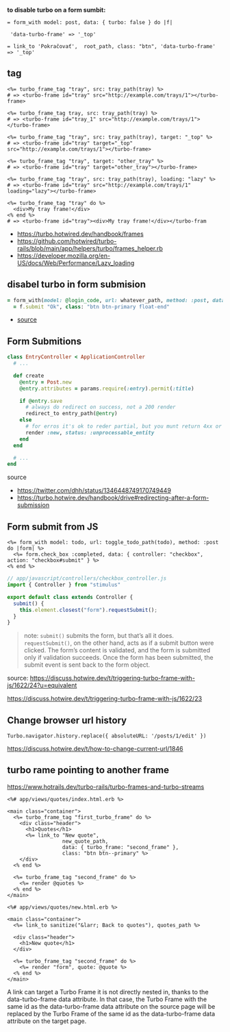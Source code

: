
**to disable turbo on a form sumbit:**
```
= form_with model: post, data: { turbo: false } do |f|
```


` 'data-turbo-frame' => '_top'`

```
= link_to 'Pokračovať',  root_path, class: "btn", 'data-turbo-frame' => '_top'

```

## tag

```erb
<%= turbo_frame_tag "tray", src: tray_path(tray) %>
# => <turbo-frame id="tray" src="http://example.com/trays/1"></turbo-frame>

<%= turbo_frame_tag tray, src: tray_path(tray) %>
# => <turbo-frame id="tray_1" src="http://example.com/trays/1"></turbo-frame>

<%= turbo_frame_tag "tray", src: tray_path(tray), target: "_top" %>
# => <turbo-frame id="tray" target="_top" src="http://example.com/trays/1"></turbo-frame>

<%= turbo_frame_tag "tray", target: "other_tray" %>
# => <turbo-frame id="tray" target="other_tray"></turbo-frame>

<%= turbo_frame_tag "tray", src: tray_path(tray), loading: "lazy" %>
# => <turbo-frame id="tray" src="http://example.com/trays/1" loading="lazy"></turbo-frame>

<%= turbo_frame_tag "tray" do %>
  <div>My tray frame!</div>
<% end %>
# => <turbo-frame id="tray"><div>My tray frame!</div></turbo-fram
```

* https://turbo.hotwired.dev/handbook/frames
* https://github.com/hotwired/turbo-rails/blob/main/app/helpers/turbo/frames_helper.rb
* https://developer.mozilla.org/en-US/docs/Web/Performance/Lazy_loading

## disabel turbo in form submision

```ruby
= form_with(model: @login_code, url: whatever_path, method: :post, data: { 'turbo': false }) do |f|
  = f.submit "Ok", class: "btn btn-primary float-end"
```

* [source](https://github.com/hotwired/turbo-rails/issues/31)


## Form Submitions

```ruby
class EntryController < ApplicationController
  # ...

  def create
    @entry = Post.new
    @entry.attributes = params.require(:entry).permit(:title)

    if @entry.save
      # always do redirect on success, not a 200 render
      redirect_to entry_path(@entry)
    else
      # for erros it's ok to reder partial, but you munt return 4xx or 5xx erros
      render :new, status: :unprocessable_entity
    end
  end

  # ...
end
```

source

* <https://twitter.com/dhh/status/1346448749170749449>
* <https://turbo.hotwire.dev/handbook/drive#redirecting-after-a-form-submission>

## Form submit from JS

```erb
<%= form_with model: todo, url: toggle_todo_path(todo), method: :post do |form| %>
  <%= form.check_box :completed, data: { controller: "checkbox", action: "checkbox#submit" } %>
<% end %>
```


```js
// app/javascript/controllers/checkbox_controller.js
import { Controller } from "stimulus"

export default class extends Controller {
  submit() {
    this.element.closest("form").requestSubmit();
  }
}
```

> note:  `submit()` submits the form, but that’s all it does. `requestSubmit()`, on the other hand, acts as if a submit button were clicked. The form’s content is validated, and the form is submitted only if validation succeeds. Once the form has been submitted, the submit event is sent back to the form object.


source:
<https://discuss.hotwire.dev/t/triggering-turbo-frame-with-js/1622/24?u=equivalent>

<https://discuss.hotwire.dev/t/triggering-turbo-frame-with-js/1622/23>


## Change browser url history

```
Turbo.navigator.history.replace({ absoluteURL: '/posts/1/edit' })
```

<https://discuss.hotwire.dev/t/how-to-change-current-url/1846>



## turbo rame pointing to another frame

https://www.hotrails.dev/turbo-rails/turbo-frames-and-turbo-streams

```
<%# app/views/quotes/index.html.erb %>

<main class="container">
  <%= turbo_frame_tag "first_turbo_frame" do %>
    <div class="header">
      <h1>Quotes</h1>
      <%= link_to "New quote",
                  new_quote_path,
                  data: { turbo_frame: "second_frame" },
                  class: "btn btn--primary" %>
    </div>
  <% end %>

  <%= turbo_frame_tag "second_frame" do %>
    <%= render @quotes %>
  <% end %>
</main>

<%# app/views/quotes/new.html.erb %>

<main class="container">
  <%= link_to sanitize("&larr; Back to quotes"), quotes_path %>

  <div class="header">
    <h1>New quote</h1>
  </div>

  <%= turbo_frame_tag "second_frame" do %>
    <%= render "form", quote: @quote %>
  <% end %>
</main>
```

A link can target a Turbo Frame it is not directly nested in, thanks to the data-turbo-frame data attribute. In that case, the Turbo Frame with the same id as the data-turbo-frame data attribute on the source page will be replaced by the Turbo Frame of the same id as the data-turbo-frame data attribute on the target page.
